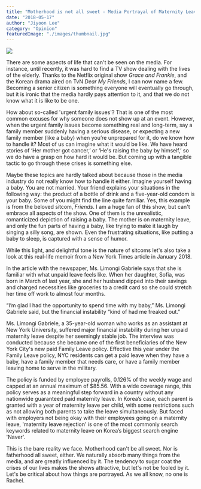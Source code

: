```yaml
---
title: "Motherhood is not all sweet - Media Portrayal of Maternity Leave"
date: "2018-05-17"
author: "Jiyoon Lee"
category: "Opinion"
featuredImage: "./images/thumbnail.jpg"
---
```


![](/images/thumbnail.jpg)

There are some aspects of life that can't be seen on the media. For instance, until recently, it was hard to find a TV show dealing with the lives of the elderly. Thanks to the Netflix original show _Grace and Frankie_, and the Korean drama aired on TvN _Dear My Friends_, I can now name a few. Becoming a senior citizen is something everyone will eventually go through, but it is ironic that the media hardly pays attention to it, and that we do not know what it is like to be one.

How about so-called 'urgent family issues'? That is one of the most common excuses for why someone does not show up at an event. However, when the urgent family issues become something real and long-term, say a family member suddenly having a serious disease, or expecting a new family member (like a baby) when you’re unprepared for it, do we know how to handle it? Most of us can imagine what it would be like. We have heard stories of ‘Her mother got cancer,’ or ‘He's raising the baby by himself,’ so we do have a grasp on how hard it would be. But coming up with a tangible tactic to go through these crises is something else.

Maybe these topics are hardly talked about because those in the media industry do not really know how to handle it either. Imagine yourself having a baby. You are not married. Your friend explains your situations in the following way: the product of a bottle of drink and a five-year-old condom is your baby. Some of you might find the line quite familiar. Yes, this example is from the beloved sitcom, _Friends_. I am a huge fan of this show, but can't embrace all aspects of the show. One of them is the unrealistic, romanticized depiction of raising a baby. The mother is on maternity leave, and only the fun parts of having a baby, like trying to make it laugh by singing a silly song, are shown. Even the frustrating situations, like putting a baby to sleep, is captured with a sense of humor.

While this light, and delightful tone is the nature of sitcoms let's also take a look at this real-life memoir from a New York Times article in January 2018.

In the article with the newspaper, Ms. Limongi Gabriele says that she is familiar with what unpaid leave feels like. When her daughter, Sofia, was born in March of last year, she and her husband dipped into their savings and charged necessities like groceries to a credit card so she could stretch her time off work to almost four months.

“I’m glad I had the opportunity to spend time with my baby,” Ms. Limongi Gabriele said, but the financial instability “kind of had me freaked out.”

Ms. Limongi Gabriele, a 35-year-old woman who works as an assistant at New York University, suffered major financial instability during her unpaid maternity leave despite her seemingly stable job. The interview was conducted because she became one of the first beneficiaries of the New York City's new paid Family Leave policy. Effective this year under the Family Leave policy, NYC residents can get a paid leave when they have a baby, have a family member that needs care, or have a family member leaving home to serve in the military.

The policy is funded by employee payrolls, 0.126% of the weekly wage and capped at an annual maximum of $85.56. With a wide coverage range, this policy serves as a meaningful step forward in a country without any nationwide guaranteed paid maternity leave. In Korea’s case, each parent is granted with a year of maternity leave per child, with some restrictions such as not allowing both parents to take the leave simultaneously. But faced with employers not being okay with their employees going on a maternity leave, 'maternity leave rejection' is one of the most commonly search keywords related to maternity leave on Korea’s biggest search engine 'Naver'.

This is the bare reality we face. Motherhood can't be all sweet. Nor is fatherhood all sweet, either. We naturally absorb many things from the media, and are greatly influenced by it. The tendency to sugar coat the crises of our lives makes the shows attractive, but let's not be fooled by it. Let's be critical about how things are portrayed. As we all know, no one is Rachel.
